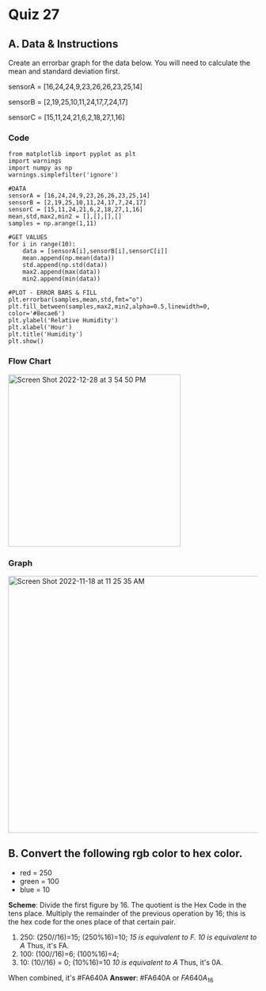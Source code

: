 # Quiz 27

## A. Data & Instructions
Create an errorbar graph for the data below. You will need to calculate the mean and standard deviation first.

sensorA = [16,24,24,9,23,26,26,23,25,14]

sensorB = [2,19,25,10,11,24,17,7,24,17]

sensorC = [15,11,24,21,6,2,18,27,1,16]



### Code
```
from matplotlib import pyplot as plt
import warnings
import numpy as np
warnings.simplefilter('ignore')

#DATA
sensorA = [16,24,24,9,23,26,26,23,25,14]
sensorB = [2,19,25,10,11,24,17,7,24,17]
sensorC = [15,11,24,21,6,2,18,27,1,16]
mean,std,max2,min2 = [],[],[],[]
samples = np.arange(1,11)

#GET VALUES
for i in range(10):
    data = [sensorA[i],sensorB[i],sensorC[i]]
    mean.append(np.mean(data))
    std.append(np.std(data))
    max2.append(max(data))
    min2.append(min(data))

#PLOT - ERROR BARS & FILL
plt.errorbar(samples,mean,std,fmt="o")
plt.fill_between(samples,max2,min2,alpha=0.5,linewidth=0, color='#8ecae6')
plt.ylabel('Relative Humidity')
plt.xlabel('Hour')
plt.title('Humidity')
plt.show()
```

### Flow Chart

<img width="348" alt="Screen Shot 2022-12-28 at 3 54 50 PM" src="https://user-images.githubusercontent.com/113817801/209778281-f1883fba-70e5-42f0-a892-f128e7d7e7b5.png">


### Graph
<img width="519" alt="Screen Shot 2022-11-18 at 11 25 35 AM" src="https://user-images.githubusercontent.com/113817801/202602504-50fa9142-3da0-4c21-b029-4c7c20968457.png">

## B. Convert the following rgb color to hex color.
* red = 250
* green = 100
* blue = 10

**Scheme**: Divide the first figure by 16. The quotient is the Hex Code in the tens place. Multiply the remainder of the previous operation by 16; this is the hex code for the ones place of that certain pair.

1. 250: (250//16)=15; (250%16)=10;
*15 is equivalent to F. 10 is equivalent to A* Thus, it's FA.
2. 100: (100//16)=6; (100%16)=4;
3. 10: (10//16) = 0; (10%16)=10
*10 is equivalent to A* Thus, it's 0A.

When combined, it's #FA640A
**Answer**: #FA640A or $FA640A_{16}$
